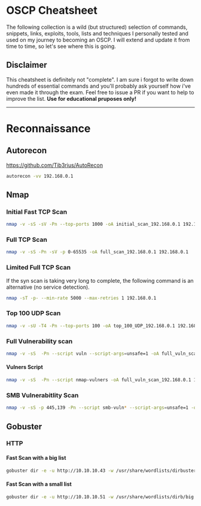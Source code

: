 # OSCP Cheatsheet

The following collection is a wild (but structured) selection of commands, snippets, links, exploits, tools, lists and techniques I personally tested and used on my journey to becoming an OSCP. I will extend and update it from time to time, so let's see where this is going. 

## Disclaimer
This cheatsheet is definitely not "complete". I am sure i forgot to write down hundreds of essential commands and you'll  probably ask yourself how i've even made it through the exam. Feel free to issue a PR if you want to help to improve the list.
**Use for educational pruposes only!**

***

# Reconnaissance

## Autorecon
https://github.com/Tib3rius/AutoRecon

```bash
autorecon -vv 192.168.0.1
```

## Nmap

### Initial Fast TCP Scan

```bash
nmap -v -sS -sV -Pn --top-ports 1000 -oA initial_scan_192.168.0.1 192.168.0.1
```

### Full TCP Scan

```bash
nmap -v -sS -Pn -sV -p 0-65535 -oA full_scan_192.168.0.1 192.168.0.1
```

### Limited Full TCP Scan
If the syn scan is taking very long to complete, the following command is an alternative (no service detection).

```bash
nmap -sT -p- --min-rate 5000 --max-retries 1 192.168.0.1
```

### Top 100 UDP Scan

```bash
nmap -v -sU -T4 -Pn --top-ports 100 -oA top_100_UDP_192.168.0.1 192.168.0.1
```

### Full Vulnerability scan

```bash
nmap -v -sS  -Pn --script vuln --script-args=unsafe=1 -oA full_vuln_scan_192.168.0.1 192.168.0.1
```

#### Vulners Script

```bash
nmap -v -sS  -Pn --script nmap-vulners -oA full_vuln_scan_192.168.0.1 192.168.0.1
```

### SMB Vulnerabitlity Scan

```bash
nmap -v -sS -p 445,139 -Pn --script smb-vuln* --script-args=unsafe=1 -oA smb_vuln_scan_192.168.0.1 192.168.0.1
```

## Gobuster

### HTTP
#### Fast Scan with a big list

```bash
gobuster dir -e -u http://10.10.10.43 -w /usr/share/wordlists/dirbuster/directory-list-2.3-medium.txt -t 20
```
#### Fast Scan with a small list

```bash
gobuster dir -e -u http://10.10.10.51 -w /usr/share/wordlists/dirb/big.txt -x php,txt,html,htm,cgi,sh,bak,aspx -t 50
```

